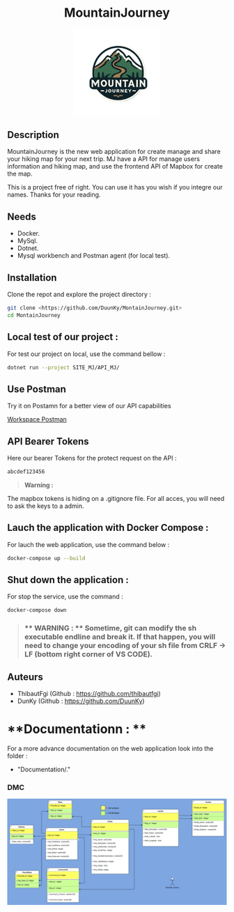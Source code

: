<h1 align="center">MountainJourney</h1>

<p align="center">
  <img src="/SITE_MJ/Front/ImageRessource/logo-transp.png" alt="MountainJourney Logo" width="200">
</p>

## Description

MountainJourney is the new web application for create manage and share your hiking map for your next trip. MJ have a API for manage users information and hiking map, and use the frontend API of Mapbox for create the map.

This is a project free of right. You can use it has you wish if you integre our names. Thanks for your reading.

## Needs

- Docker.
- MySql.
- Dotnet.
- Mysql workbench and Postman agent (for local test).

## Installation

Clone the repot and explore the project directory :

```bash
git clone <https://github.com/DuunKy/MontainJourney.git>
cd MontainJourney


``` 

## Local test of our project :


For test our project on local, use the command bellow :

```bash
dotnet run --project SITE_MJ/API_MJ/
```

## Use Postman
Try it on Postamn for a better view of our API capabilities

[Workspace Postman](https://blue-comet-541359.postman.co/workspace/Mountain-Journey~ef3aa6a7-6af4-474c-9a98-4e77433ef51b/overview)

## API Bearer Tokens

Here our bearer Tokens for the protect request on the API :

```bash
abcdef123456
```


>**Warning :**

The mapbox tokens is hiding on a .gitignore file. For all acces, you will need to ask the keys to a admin.

## Lauch the application with Docker Compose :

For lauch the web application, use the command below :

```bash
docker-compose up --build
```

## Shut down the application :

For stop the service, use the command :

```bash
docker-compose down
```



>### ** WARNING : ** Sometime, git can modify the sh executable endline and break it. If that happen, you will need to change your encoding of your sh file from CRLF -> LF (bottom right corner of VS CODE).

## Auteurs

 - ThibautFgi (Github : https://github.com/thibautfgi)
 - DunKy (Github : https://github.com/DuunKy)

# **Documentationn : ** 

For a more advance documentation on the web application look into the folder :

- "Documentation/."

### DMC

<p align="center">
  <img src="/Documentation/MJ_DMC.png" alt="MountainJourney Logo">
</p>


